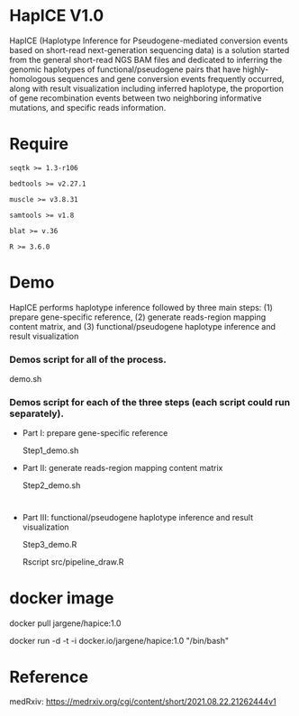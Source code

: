 # HapICE V1.0

HapICE (Haplotype Inference for Pseudogene-mediated conversion events based on short-read next-generation sequencing data) is a solution started from the general short-read NGS BAM files and dedicated to inferring the genomic haplotypes of functional/pseudogene pairs that have highly-homologous sequences and gene conversion events frequently occurred, along with result visualization including inferred haplotype, the proportion of gene recombination events between two neighboring informative mutations, and specific reads information. 


# Require

```seqtk >= 1.3-r106```

```bedtools >= v2.27.1```

```muscle >= v3.8.31```

```samtools >= v1.8```

```blat >= v.36```

```R >= 3.6.0```

# Demo

HapICE performs haplotype inference followed by three main steps: (1) prepare gene-specific reference, (2) generate reads-region mapping content matrix, and (3) functional/pseudogene haplotype inference and result visualization 

### Demos script for all of the process.
demo.sh

### Demos script for each of the three steps (each script could run separately). 

+ Part I: prepare gene-specific reference

  Step1_demo.sh

+ Part II: generate reads-region mapping content matrix

  Step2_demo.sh
  
  # 

+ Part III: functional/pseudogene haplotype inference and result visualization 

  Step3_demo.R
  
  Rscript src/pipeline_draw.R

# docker image
docker pull jargene/hapice:1.0

docker run -d -t -i docker.io/jargene/hapice:1.0 "/bin/bash"

# Reference
medRxiv: https://medrxiv.org/cgi/content/short/2021.08.22.21262444v1

